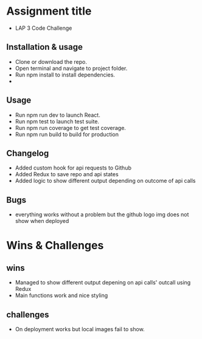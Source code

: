 # Assignment title
- LAP 3 Code Challenge

## Installation & usage

- Clone or download the repo.
- Open terminal and navigate to project folder.
- Run npm install to install dependencies.
- 

## Usage
- Run npm run dev to launch React.
- Run npm test to launch test suite.
- Run npm run coverage to get test coverage.
- Run npm run build to build for production

## Changelog
- Added custom hook for api requests to Github
- Added Redux to save repo and api states
- Added logic to show different output depending on outcome of api calls

## Bugs
- everything works without a problem but the github logo img does not show when deployed

# Wins & Challenges
## wins
- Managed to show different output depening on api calls' outcall using Redux
- Main functions work and nice styling

## challenges
- On deployment works but local  images fail to show.
